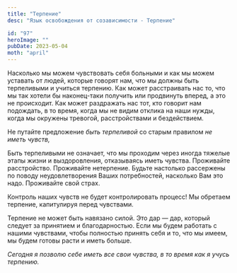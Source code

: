 ```yaml
---
title: "Терпение"
desc: "Язык освобождения от созависимости - Терпение"

id: "97"
heroImage: ""
pubDate: 2023-05-04
moth: "april"
---
```


Насколько мы можем чувствовать себя больными и как мы можем уставать от людей,
которые говорят нам, что мы должны быть терпеливыми и учиться терпению. Как
может расстраивать нас то, что мы так хотели бы наконец-таки получить или
продвинуть вперед, а это не происходит. Как может раздражать нас тот, кто
говорит нам подождать, в то время, когда мы не видим отклика на наши нужды,
когда мы окружены тревогой, расстройствами и бездействием.

Не путайте предложение _быть_ _терпеливой_ со старым правилом _не_ _иметь_
_чувств,_

Быть терпеливыми не означает, что мы проходим через иногда тяжелые этапы жизни
и выздоровления, отказываясь иметь чувства. Проживайте расстройство.
Проживайте нетерпение. Будьте настолько рассержены по поводу неудовлетворения
Ваших потребностей, насколько Вам это надо. Проживайте свой страх.

Контроль наших чувств не будет контролировать процесс! Мы обретаем терпение,
капитулируя перед чувствами.

Терпение не может быть навязано силой. Это дар — дар, который следует за
принятием и благодарностью. Если мы будем работать с нашими чувствами, чтобы
полностью принять себя и то, что мы имеем, мы будем готовы расти и иметь
больше.

_Сегодня_ _я_ _позволю_ _себе_ _иметь_ _все_ _свои_ _чувства,_ _в_ _то_
_время_ _как_ _я_ _учусь_ _терпению._
